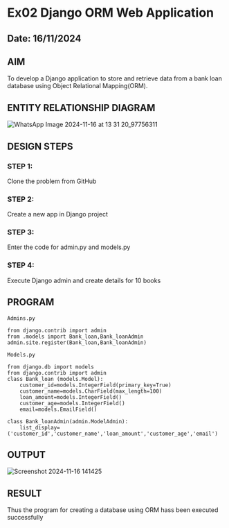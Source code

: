 # Ex02 Django ORM Web Application
## Date: 16/11/2024

## AIM
To develop a Django application to store and retrieve data from a bank loan database using Object Relational Mapping(ORM).

## ENTITY RELATIONSHIP DIAGRAM

![WhatsApp Image 2024-11-16 at 13 31 20_97756311](https://github.com/user-attachments/assets/d5e2a857-d66a-47c9-8622-ea81a6676b4e)

## DESIGN STEPS

### STEP 1:
Clone the problem from GitHub

### STEP 2:
Create a new app in Django project

### STEP 3:
Enter the code for admin.py and models.py

### STEP 4:
Execute Django admin and create details for 10 books

## PROGRAM
~~~
Admins.py

from django.contrib import admin
from .models import Bank_loan,Bank_loanAdmin
admin.site.register(Bank_loan,Bank_loanAdmin)
~~~
~~~
Models.py

from django.db import models
from django.contrib import admin
class Bank_loan (models.Model):
    customer_id=models.IntegerField(primary_key=True)
    customer_name=models.CharField(max_length=100)
    loan_amount=models.IntegerField()
    customer_age=models.IntegerField()
    email=models.EmailField()

class Bank_loanAdmin(admin.ModelAdmin):
    list_display=('customer_id','customer_name','loan_amount','customer_age','email')
~~~

## OUTPUT

![Screenshot 2024-11-16 141425](https://github.com/user-attachments/assets/0c324f30-cd40-42c3-960d-75e2cdef3cc7)


## RESULT
Thus the program for creating a database using ORM hass been executed successfully
